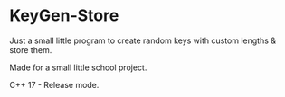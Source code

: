 # KeyGen-Store
 Just a small little program to create random keys with custom lengths & store them.

Made for a small little school project.

C++ 17 - Release mode.
